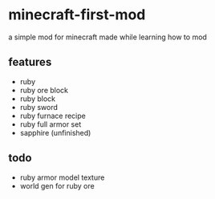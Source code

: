 # minecraft-first-mod
a simple mod for minecraft made while learning how to mod

## features
- ruby
- ruby ore block
- ruby block
- ruby sword
- ruby furnace recipe
- ruby full armor set
- sapphire (unfinished)

## todo
- ruby armor model texture
- world gen for ruby ore
